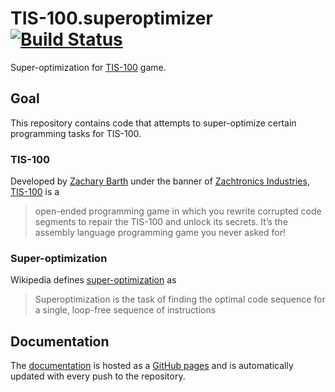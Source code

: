 # TIS-100.superoptimizer [![Build Status](https://travis-ci.org/dvberkel/TIS-100.superoptimizer.svg?branch=master)](https://travis-ci.org/dvberkel/TIS-100.superoptimizer)
Super-optimization for [TIS-100][tis-100] game.

## Goal
This repository contains code that attempts to super-optimize certain
programming tasks for TIS-100.

### TIS-100
Developed by [Zachary Barth][zachary] under the banner of
[Zachtronics Industries][zachtronics], [TIS-100][tis-100] is a

> open-ended programming game in which you rewrite corrupted code segments to
> repair the TIS-100 and unlock its secrets. It’s the assembly language
> programming game you never asked for!

### Super-optimization
Wikipedia defines [super-optimization][] as

> Superoptimization is the task of finding the optimal code sequence for a
> single, loop-free sequence of instructions 

## Documentation
The [documentation][] is hosted as a [GitHub pages][gh-pages] and is
automatically updated with every push to the repository.

[zachary]: https://en.wikipedia.org/wiki/Zachary_Barth
[zachtronics]: http://www.zachtronics.com/
[tis-100]: http://www.zachtronics.com/tis-100/
[super-optimization]: https://en.wikipedia.org/wiki/Superoptimization
[documentation]: https://dvberkel.github.io/TIS-100.superoptimizer 
[gh-pages]: https://pages.github.com/
